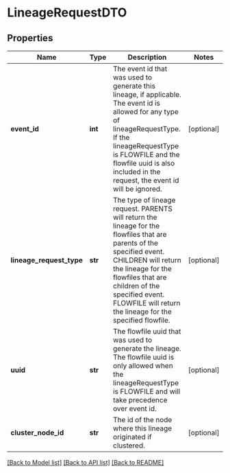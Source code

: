 # LineageRequestDTO

## Properties
Name | Type | Description | Notes
------------ | ------------- | ------------- | -------------
**event_id** | **int** | The event id that was used to generate this lineage, if applicable. The event id is allowed for any type of lineageRequestType. If the lineageRequestType is FLOWFILE and the flowfile uuid is also included in the request, the event id will be ignored. | [optional] 
**lineage_request_type** | **str** | The type of lineage request. PARENTS will return the lineage for the flowfiles that are parents of the specified event. CHILDREN will return the lineage for the flowfiles that are children of the specified event. FLOWFILE will return the lineage for the specified flowfile. | [optional] 
**uuid** | **str** | The flowfile uuid that was used to generate the lineage. The flowfile uuid is only allowed when the lineageRequestType is FLOWFILE and will take precedence over event id. | [optional] 
**cluster_node_id** | **str** | The id of the node where this lineage originated if clustered. | [optional] 

[[Back to Model list]](../README.md#documentation-for-models) [[Back to API list]](../README.md#documentation-for-api-endpoints) [[Back to README]](../README.md)


